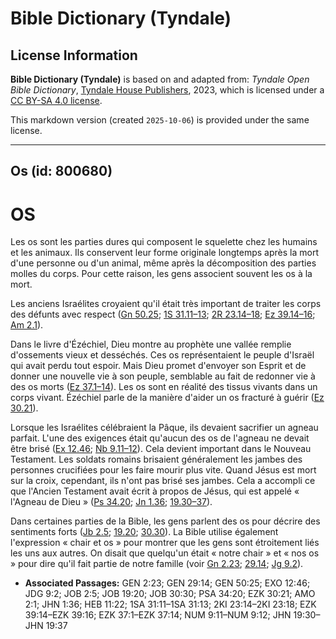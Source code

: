 # Bible Dictionary (Tyndale)

## License Information

**Bible Dictionary (Tyndale)** is based on and adapted from: _Tyndale Open Bible Dictionary_, [Tyndale House Publishers](https://tyndaleopenresources.com/), 2023, which is licensed under a [CC BY-SA 4.0 license](https://creativecommons.org/licenses/by-sa/4.0/legalcode.en).

This markdown version (created `2025-10-06`) is provided under the same license.



--------------------------------

## Os (id: 800680)

OS
==

Les os sont les parties dures qui composent le squelette chez les humains et les animaux. Ils conservent leur forme originale longtemps après la mort d'une personne ou d'un animal, même après la décomposition des parties molles du corps. Pour cette raison, les gens associent souvent les os à la mort.

Les anciens Israélites croyaient qu'il était très important de traiter les corps des défunts avec respect ([Gn 50\.25](https://ref.ly/Gen50:25); [1S 31\.11–13](https://ref.ly/1Sam31:11-1Sam31:13); [2R 23\.14–18](https://ref.ly/2Kgs23:14-2Kgs23:18); [Ez 39\.14–16](https://ref.ly/Ezek39:14-Ezek39:16); [Am 2\.1](https://ref.ly/Amos2:1)).

Dans le livre d'Ézéchiel, Dieu montre au prophète une vallée remplie d'ossements vieux et desséchés. Ces os représentaient le peuple d'Israël qui avait perdu tout espoir. Mais Dieu promet d'envoyer son Esprit et de donner une nouvelle vie à son peuple, semblable au fait de redonner vie à des os morts ([Ez 37\.1–14](https://ref.ly/Ezek37:1-Ezek37:14)). Les os sont en réalité des tissus vivants dans un corps vivant. Ézéchiel parle de la manière d'aider un os fracturé à guérir ([Ez 30\.21](https://ref.ly/Ezek30:21)).

Lorsque les Israélites célébraient la Pâque, ils devaient sacrifier un agneau parfait. L'une des exigences était qu'aucun des os de l'agneau ne devait être brisé ([Ex 12\.46](https://ref.ly/Exod12:46); [Nb 9\.11–12](https://ref.ly/Num9:11-Num9:12)). Cela devient important dans le Nouveau Testament. Les soldats romains brisaient généralement les jambes des personnes crucifiées pour les faire mourir plus vite. Quand Jésus est mort sur la croix, cependant, ils n'ont pas brisé ses jambes. Cela a accompli ce que l'Ancien Testament avait écrit à propos de Jésus, qui est appelé « l'Agneau de Dieu » ([Ps 34\.20](https://ref.ly/Ps34:20); [Jn 1\.36](https://ref.ly/John1:36); [19\.30–37](https://ref.ly/John19:30-John19:37)).

Dans certaines parties de la Bible, les gens parlent des os pour décrire des sentiments forts ([Jb 2\.5](https://ref.ly/Job2:5); [19\.20](https://ref.ly/Job19:20); [30\.30](https://ref.ly/Job30:30)). La Bible utilise également l'expression « chair et os » pour montrer que les gens sont étroitement liés les uns aux autres. On disait que quelqu'un était « notre chair » et « nos os » pour dire qu'il fait partie de notre famille (voir [Gn 2\.23](https://ref.ly/Gen2:23); [29\.14](https://ref.ly/Gen29:14); [Jg 9\.2](https://ref.ly/Judg9:2)).

* **Associated Passages:** GEN 2:23; GEN 29:14; GEN 50:25; EXO 12:46; JDG 9:2; JOB 2:5; JOB 19:20; JOB 30:30; PSA 34:20; EZK 30:21; AMO 2:1; JHN 1:36; HEB 11:22; 1SA 31:11–1SA 31:13; 2KI 23:14–2KI 23:18; EZK 39:14–EZK 39:16; EZK 37:1–EZK 37:14; NUM 9:11–NUM 9:12; JHN 19:30–JHN 19:37


